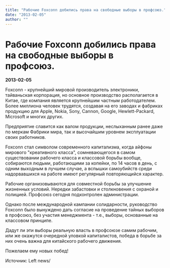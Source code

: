 ```yaml
---
title: "Рабочие Foxconn добились права на свободные выборы в профсоюз."
date: "2013-02-05"
author: ""
---
```


# Рабочие Foxconn добились права на свободные выборы в профсоюз.

**2013-02-05** 

Foxconn - крупнейший мировой производитель электроники, тайваньская корпорация, но основное производство располагается в Китае, где компания является крупнейшим частным работодателем. Более миллиона человек трудятся, создавая на его заводах и фабриках продукцию для Apple, Nokia, Sony, Cannon, Google, Hewlett-Packard, Microsoft и многих других.

Предприятие славится как валом продукции, неслыханным ранее даже по меркам Фабрики мира, так и высочайшим уровнем эксплуатации своих работников.

Foxconn стал символом современного капитализма, когда айфоны мирового "креативного класса", сомневающегося в самом существовании рабочего класса и классовой борьбы вообще, собираются людьми, работающими за копейки, по 14 часов в день, с одним выходным в лучшем случае, а вспышки самоубийств среди надорвавшихся на работе имеют регулярный повторяющийся характер.

Рабочие организовываются для совместной борьбы за улучшение жизненных условий. Нередки забастовки и столкновения с охраной и полицией. Профсоюз сегодня подконтролен администрации.

Однако после международной кампании солидарности, руководство Foxconn было вынуждено дать согласие на проведение тайных выборов в профсоюз, без участия менеджмента - т.е., выборы, основанные на классовом принципе.

Дадут ли эти выборы реальную власть в профсоюзе самим рабочим, или же окажутся очередной уловкой капиталистов, победа в борьбе за них очень важна для китайского рабочего движения.

Пожелаем ему новых побед!

Источник: Left news/